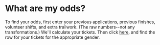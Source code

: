 # What are my odds?
To find your odds, first enter your previous applications, previous finishes, volunteer shifts, and extra trailwork. (The raw numbers--not any transformations.) We'll calculate your tickets. Then click [here](https://github.com/garretchristensen/RaceLottery2022/blob/main/odds.txt), and find the row for your tickets for the appropriate gender.
